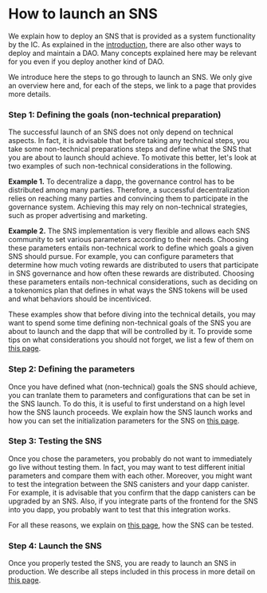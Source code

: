 # How to launch an SNS

We explain how to deploy an SNS that is provided as a 
system functionality by the IC.
As explained in the [introduction](sns.md), there are also other 
ways to deploy and maintain a DAO. Many concepts explained here may be 
relevant for you even if you deploy another kind of DAO.

We introduce here the steps to go through to launch an SNS.
We only give an overview here and, for each of the steps, we 
link to a page that provides more details. 

### Step 1: Defining the goals (non-technical preparation)
The successful launch of an SNS does not only depend on technical
aspects. 
In fact, it is advisable that before taking any technical steps, 
you take some non-technical preparations steps and define what the SNS
that you are about to launch should achieve. 
To motivate this better, let's look at two examples of such non-technical
considerations in the following.

**Example 1.** 
To decentralize a dapp, the governance control has to be distributed 
among many parties. Therefore, a successful decentralization relies on
reaching many parties and convincing them to participate in the 
governance system. Achieving this may rely on non-technical strategies,
such as proper advertising and marketing.

**Example 2.**
The SNS implementation is very flexible and allows each SNS
community to set various parameters according to their needs.
Choosing these parameters entails non-technical work to define
which goals a given SNS should pursue.
For example, you can configure parameters that determine how much
voting rewards are distributed to users that participate in SNS 
governance and how often these rewards are distributed.
Choosing these parameters entails non-technical considerations,
such as deciding on a tokenomics plan that defines in what ways
the SNS tokens will be used and what behaviors should be incentiviced.

These examples show that before diving into the technical details, you 
may want to spend some time defining non-technical goals of the SNS you
are about to launch and the dapp that will be controlled by it.
To provide some tips on what considerations you should not forget,
we list a few of them on
[this page](../../../tokenomics/sns/not-blind/predeployment-considerations.md).

### Step 2: Defining the parameters
Once you have defined what (non-technical) goals the SNS should achieve,
you can tranlate them to parameters and configurations that can be set in
the SNS launch. 
To do this, it is useful to first understand on a high level how the
SNS launch proceeds.
We explain how the SNS launch works and how you can set the initialization
parameters for the SNS on [this page](./predeployment.md).

### Step 3: Testing the SNS
Once you chose the parameters, you probably do not want to immediately
go live without testing them. In fact, you may want to test different
initial parameters and compare them with each other.
Moreover, you might want to test the integration between the SNS canisters
and your dapp canister. For example, it is advisable that you
confirm that the dapp canisters can be upgraded by an SNS. 
Also, if you integrate parts of the frontend for the SNS into you dapp,
you probably want to test that this integration works.

For all these reasons, we explain on [this page](./local-testing.md), how
the SNS can be tested.

### Step 4: Launch the SNS
Once you properly tested the SNS, you are ready to launch an SNS in
production. 
We describe all steps included in this process in more detail
on [this page](./deployment.md).
